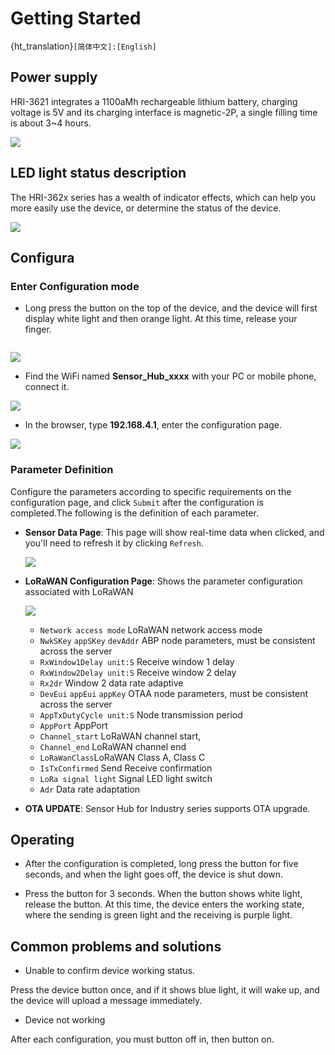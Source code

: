 # Getting Started

{ht_translation}`[简体中文]:[English]`

## Power supply
HRI-3621 integrates a 1100aMh rechargeable lithium battery, charging voltage is 5V and its charging interface is magnetic-2P, a single filling time is about 3~4 hours.

![](img/02.jpg) 

## LED light status description
The HRI-362x series has a wealth of indicator effects, which can help you more easily use the device, or determine the status of the device.

![](img/led.png)

## Configura
### Enter Configuration mode
+ Long press the button on the top of the device, and the device will first display white light and then orange light. At this time, release your finger.

``` {Tip} If the blue light/green light blinks sequentially after long press, it means that the device is in working state. After 5 seconds, when the light is all out and no longer blinks, release your finger and long press again to enter the configuration page.

```

![](img/03.jpg) 

+ Find the WiFi named **Sensor_Hub_xxxx** with your PC or mobile phone, connect it.

![](img/04.png) 

+ In the browser, type **192.168.4.1**, enter the configuration page.

![](img/05.png) 

### Parameter Definition
Configure the parameters according to specific requirements on the configuration page, and click `Submit` after the configuration is completed.The following is the definition of each parameter.

+ **Sensor Data Page**: This page will show real-time data when clicked, and you'll need to refresh it by clicking `Refresh`.

  ![](img/06.png)

+ **LoRaWAN Configuration Page**: Shows the parameter configuration associated with LoRaWAN

  ![](img/07.png)

  - `Network access mode` LoRaWAN network access mode
  - `NwkSKey` `appSKey` `devAddr` ABP node parameters, must be consistent across the server
  - `RxWindow1Delay unit:S` Receive window 1 delay
  - `RxWindow2Delay unit:S` Receive window 2 delay
  - `Rx2dr` Window 2 data rate adaptive
  - `DevEui`  `appEui`  `appKey` OTAA node parameters, must be consistent across the server
  - `AppTxDutyCycle unit:S` Node transmission period
  - `AppPort` AppPort
  - `Channel_start` LoRaWAN channel start,
  - `Channel_end` LoRaWAN channel end
  - `LoRaWanClass`LoRaWAN Class A, Class C
  - `IsTxConfirmed` Send Receive confirmation
  - `LoRa signal light` Signal LED light switch
  - `Adr` Data rate adaptation

+ **OTA UPDATE**: Sensor Hub for Industry series supports OTA upgrade.

## Operating
+ After the configuration is completed, long press the button for five seconds, and when the light goes off, the device is shut down.

+ Press the button for 3 seconds. When the button shows white light, release the button. At this time, the device enters the working state, where the sending is green light and the receiving is purple light.

## Common problems and solutions
+ Unable to confirm device working status.

Press the device button once, and if it shows blue light, it will wake up, and the device will upload a message immediately.

+ Device not working

After each configuration, you must button off in, then button on.